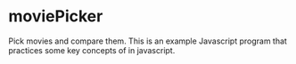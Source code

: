 # moviePicker

Pick movies and compare them.
This is an example Javascript program that practices some key concepts of in javascript. 
